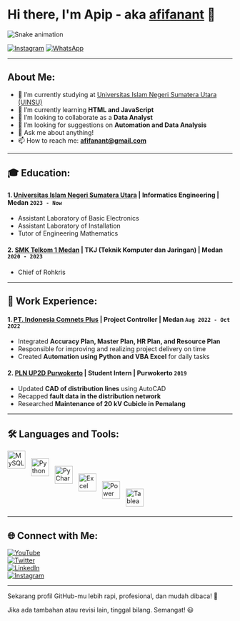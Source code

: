 # Hi there, I'm Apip - aka [afifanant](https://www.youtube.com/channel/UC0Mmt4RIdFw6oCiBKjP5Upw) 👋

![Snake animation](https://fatkhurrhn.vercel.app/assets/github-contribution-grid-snake-dark.svg)

[![Instagram](https://img.shields.io/badge/Instagram-E4405F?style=for-the-badge&logo=instagram&logoColor=white)](https://instagram.com/afifanant)
[![WhatsApp](https://img.shields.io/badge/WhatsApp-25D366?style=for-the-badge&logo=whatsapp&logoColor=white)](https://wa.me/6282361464415)

---

## About Me:
- 🔭 I’m currently studying at [Universitas Islam Negeri Sumatera Utara (UINSU)](https://uinsu.ac.id/)
- 🌱 I’m currently learning **HTML and JavaScript**
- 👯 I’m looking to collaborate as a **Data Analyst**
- 🤔 I’m looking for suggestions on **Automation and Data Analysis**
- 💬 Ask me about anything!
- 📫 How to reach me: **afifanant@gmail.com**

---

## 🎓 Education:

#### 1. [Universitas Islam Negeri Sumatera Utara](https://uinsu.ac.id/) | **Informatics Engineering** | Medan `2023 - Now`
   - Assistant Laboratory of Basic Electronics
   - Assistant Laboratory of Installation
   - Tutor of Engineering Mathematics

#### 2. [SMK Telkom 1 Medan](https://web.smktelkommedan.sch.id) | **TKJ (Teknik Komputer dan Jaringan)** | Medan `2020 - 2023`
   - Chief of Rohkris

---

## 💼 Work Experience:

#### 1. [PT. Indonesia Comnets Plus](http://plniconplus.co.id) | **Project Controller** | Medan `Aug 2022 - Oct 2022`
   - Integrated **Accuracy Plan, Master Plan, HR Plan, and Resource Plan**
   - Responsible for improving and realizing project delivery on time
   - Created **Automation using Python and VBA Excel** for daily tasks

#### 2. [PLN UP2D Purwokerto](https://portal.pln.co.id) | **Student Intern** | Purwokerto `2019`
   - Updated **CAD of distribution lines** using AutoCAD
   - Recapped **fault data in the distribution network**
   - Researched **Maintenance of 20 kV Cubicle in Pemalang**

---

## 🛠 Languages and Tools:

[<img align="left" alt="MySQL" width="40px" src="https://cdn.jsdelivr.net/gh/devicons/devicon/icons/mysql/mysql-original.svg" style="padding-right:10px;" />](#)  
[<img align="left" alt="Python" width="40px" src="https://upload.wikimedia.org/wikipedia/commons/c/c3/Python-logo-notext.svg" style="padding-right:10px;" />](#)  
[<img align="left" alt="PyCharm" width="40px" src="https://upload.wikimedia.org/wikipedia/commons/1/1d/PyCharm_Icon.svg" style="padding-right:10px;" />](#)  
[<img align="left" alt="Excel" width="40px" src="https://is2-ssl.mzstatic.com/image/thumb/Purple126/v4/a8/fd/5a/a8fd5a84-c6f1-355f-3b9f-6e86598efaa3/XCEL.png" style="padding-right:10px;" />](#)  
[<img align="left" alt="Power BI" width="40px" src="https://powerbi.microsoft.com/pictures/application-logos/svg/powerbi.svg" style="padding-right:10px;" />](#)  
[<img align="left" alt="Tableau" width="40px" src="https://logos-world.net/wp-content/uploads/2021/10/Tableau-Symbol.png" style="padding-right:10px;" />](#)  

<br />
<br />

---

## 🌐 Connect with Me:

[![YouTube](https://img.shields.io/badge/YouTube-FF0000?style=for-the-badge&logo=youtube&logoColor=white)](https://www.youtube.com/channel/UC0Mmt4RIdFw6oCiBKjP5Upw)  
[![Twitter](https://img.shields.io/badge/Twitter-1DA1F2?style=for-the-badge&logo=twitter&logoColor=white)](https://twitter.com/afifanant)  
[![LinkedIn](https://img.shields.io/badge/LinkedIn-0077B5?style=for-the-badge&logo=linkedin&logoColor=white)](https://www.linkedin.com/in/afifanant)  
[![Instagram](https://img.shields.io/badge/Instagram-E4405F?style=for-the-badge&logo=instagram&logoColor=white)](https://instagram.com/afifanant)  

---

Sekarang profil GitHub-mu lebih rapi, profesional, dan mudah dibaca! 🚀  

Jika ada tambahan atau revisi lain, tinggal bilang. Semangat! 😃
